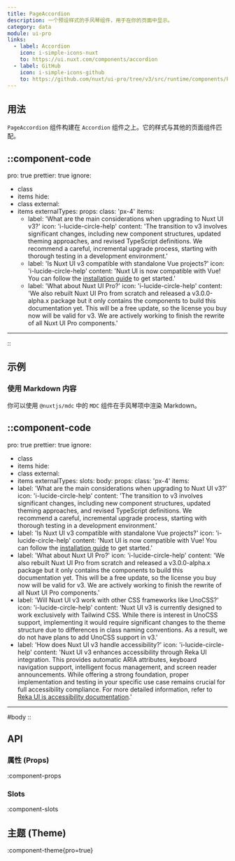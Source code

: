 ```yaml
---
title: PageAccordion
description: 一个预设样式的手风琴组件，用于在你的页面中显示。
category: data
module: ui-pro
links:
  - label: Accordion
    icon: i-simple-icons-nuxt
    to: https://ui.nuxt.com/components/accordion
  - label: GitHub
    icon: i-simple-icons-github
    to: https://github.com/nuxt/ui-pro/tree/v3/src/runtime/components/PageAccordion.vue
---
```


## 用法

`PageAccordion` 组件构建在 `Accordion` 组件之上。它的样式与其他的页面组件匹配。

::component-code
---
pro: true
prettier: true
ignore:
  - class
  - items
hide:
  - class
external:
  - items
externalTypes:
props:
  class: 'px-4'
  items:
    - label: 'What are the main considerations when upgrading to Nuxt UI v3?'
      icon: 'i-lucide-circle-help'
      content: 'The transition to v3 involves significant changes, including new component structures, updated theming approaches, and revised TypeScript definitions. We recommend a careful, incremental upgrade process, starting with thorough testing in a development environment.'
    - label: 'Is Nuxt UI v3 compatible with standalone Vue projects?'
      icon: 'i-lucide-circle-help'
      content: 'Nuxt UI is now compatible with Vue! You can follow the [installation guide](/getting-started/installation/vue) to get started.'
    - label: 'What about Nuxt UI Pro?'
      icon: 'i-lucide-circle-help'
      content: 'We also rebuilt Nuxt UI Pro from scratch and released a v3.0.0-alpha.x package but it only contains the components to build this documentation yet. This will be a free update, so the license you buy now will be valid for v3. We are actively working to finish the rewrite of all Nuxt UI Pro components.'
---
::

## 示例

### **使用 Markdown 内容**

你可以使用 `@nuxtjs/mdc` 中的 `MDC` 组件在手风琴项中渲染 Markdown。

::component-code
---
pro: true
prettier: true
ignore:
  - class
  - items
hide:
  - class
external:
  - items
externalTypes:
slots: 
  body:  <MDC :value="item.content" unwrap="p" />
props:
  class: 'px-4'
  items:
  - label: 'What are the main considerations when upgrading to Nuxt UI v3?'
    icon: 'i-lucide-circle-help'
    content: 'The transition to v3 involves significant changes, including new component structures, updated theming approaches, and revised TypeScript definitions. We recommend a careful, incremental upgrade process, starting with thorough testing in a development environment.'
  - label: 'Is Nuxt UI v3 compatible with standalone Vue projects?'
    icon: 'i-lucide-circle-help'
    content: 'Nuxt UI is now compatible with Vue! You can follow the [installation guide](/getting-started/installation/vue) to get started.'
  - label: 'What about Nuxt UI Pro?'
    icon: 'i-lucide-circle-help'
    content: 'We also rebuilt Nuxt UI Pro from scratch and released a v3.0.0-alpha.x package but it only contains the components to build this documentation yet. This will be a free update, so the license you buy now will be valid for v3. We are actively working to finish the rewrite of all Nuxt UI Pro components.'
  - label: 'Will Nuxt UI v3 work with other CSS frameworks like UnoCSS?'
    icon: 'i-lucide-circle-help'
    content: 'Nuxt UI v3 is currently designed to work exclusively with Tailwind CSS. While there is interest in UnoCSS support, implementing it would require significant changes to the theme structure due to differences in class naming conventions. As a result, we do not have plans to add UnoCSS support in v3.'
  - label: 'How does Nuxt UI v3 handle accessibility?'
    icon: 'i-lucide-circle-help'
    content: 'Nuxt UI v3 enhances accessibility through Reka UI integration. This provides automatic ARIA attributes, keyboard navigation support, intelligent focus management, and screen reader announcements. While offering a strong foundation, proper implementation and testing in your specific use case remains crucial for full accessibility compliance. For more detailed information, refer to [Reka UI is accessibility documentation](https://reka-ui.com/docs/overview/accessibility).'
---
#body
<MDC :value="item.content" unwrap="p" />
::

## API

### 属性 (Props)

:component-props

### Slots

:component-slots

## 主题 (Theme)

:component-theme{pro=true}

